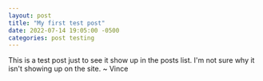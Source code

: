 ```yaml
---
layout: post
title: "My first test post"
date: 2022-07-14 19:05:00 -0500
categories: post testing
---
```

This is a test post just to see it show up in the posts list.
I'm not sure why it isn't showing up on the site.
~ Vince

